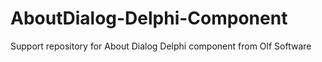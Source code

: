# AboutDialog-Delphi-Component
Support repository for About Dialog Delphi component from Olf Software
